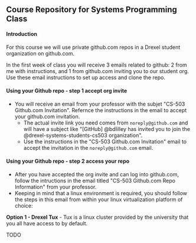 ## Course Repository for Systems Programming Class

#### Introduction

For this course we will use private github.com repos in a Drexel student organization on github.com.

In the first week of class you will receive 3 emails related to github: 2 from me with instructions, and 1 from github.com inviting you to our student org. Use these email instructions to set up access and clone the repo.

#### Using your Github repo - step 1 accept org invite

* You will receive an email from your professor with the subjet "CS-503 Github.com Invitation". Refernce the instructions in the email to accept your github.com invitation.
  * The actual invite link you need comes from `noreply@github.com` and will have a subject like "[GitHub] @bdlilley has invited you to join the @drexel-systems-students-cs503 organization".
  * Use the instructions in the "CS-503 Github.com Invitation" email to accept the invitation in the `noreply@github.com` email.

#### Using your Github repo - step 2 access your repo

* After you have accepted the org invite and can log into github.com, follow the intructions in the email titled "CS-503 Github.com Repo Information" from your professor.
* Keeping in mind that a linux environment is required, you should follow the steps in this email from within your linux virtualization platform of choice:

**Option 1 - Drexel Tux** - Tux is a linux cluster provided by the university that you all have access to by default. 

TODO